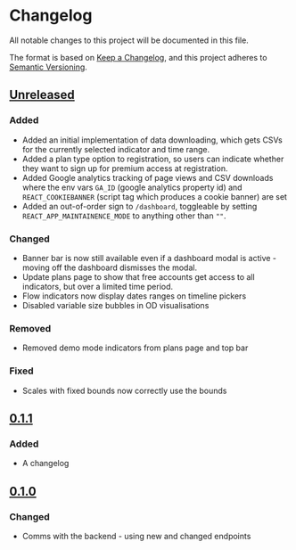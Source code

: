 # Changelog
All notable changes to this project will be documented in this file.

The format is based on [Keep a Changelog](https://keepachangelog.com/en/1.0.0/),
and this project adheres to [Semantic Versioning](https://semver.org/spec/v2.0.0.html).

## [Unreleased]
### Added
- Added an initial implementation of data downloading, which gets CSVs for the currently selected indicator and time range.
- Added a plan type option to registration, so users can indicate whether they want to sign up for premium access at registration.
- Added Google analytics tracking of page views and CSV downloads where the env vars `GA_ID` (google analytics property id) and `REACT_COOKIEBANNER` (script tag which produces a cookie banner) are set
- Added an out-of-order sign to `/dashboard`, toggleable by setting `REACT_APP_MAINTAINENCE_MODE` to anything other than `""`.

### Changed
- Banner bar is now still available even if a dashboard modal is active - moving off the dashboard dismisses the modal.
- Update plans page to show that free accounts get access to all indicators, but over a limited time period.
- Flow indicators now display dates ranges on timeline pickers
- Disabled variable size bubbles in OD visualisations

### Removed
- Removed demo mode indicators from plans page and top bar

### Fixed
- Scales with fixed bounds now correctly use the bounds

## [0.1.1]
### Added
- A changelog

## [0.1.0]
### Changed
- Comms with the backend - using new and changed endpoints

[Unreleased]: https://github.com/Flowminder/FlowKit-UI/compare/v0.1.1...HEAD
[0.1.1]: https://github.com/Flowminder/FlowKit-UI/releases/tag/v0.1.1
[0.1.0]: https://github.com/Flowminder/FlowKit-UI/releases/tag/v0.1.0


